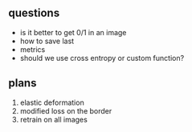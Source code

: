 ## questions
- is it better to get 0/1 in an image
- how to save last
- metrics
- should we use cross entropy or custom function?

## plans

1) elastic deformation
2) modified loss on the border
3) retrain on all images
